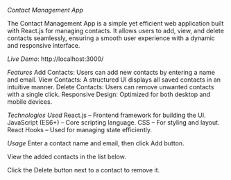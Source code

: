 *Contact Management App*

The Contact Management App is a simple yet efficient web application built with React.js for managing contacts. It allows users to add, view, and delete contacts seamlessly, ensuring a smooth user experience with a dynamic and responsive interface.

*Live Demo*: http://localhost:3000/

*Features*
Add Contacts: Users can add new contacts by entering a name and email.
View Contacts: A structured UI displays all saved contacts in an intuitive manner.
Delete Contacts: Users can remove unwanted contacts with a single click.
Responsive Design: Optimized for both desktop and mobile devices.

*Technologies Used*
React.js – Frontend framework for building the UI.
JavaScript (ES6+) – Core scripting language.
CSS – For styling and layout.
React Hooks – Used for managing state efficiently.

*Usage*
Enter a contact name and email, then click Add button.

View the added contacts in the list below.

Click the Delete button next to a contact to remove it.

